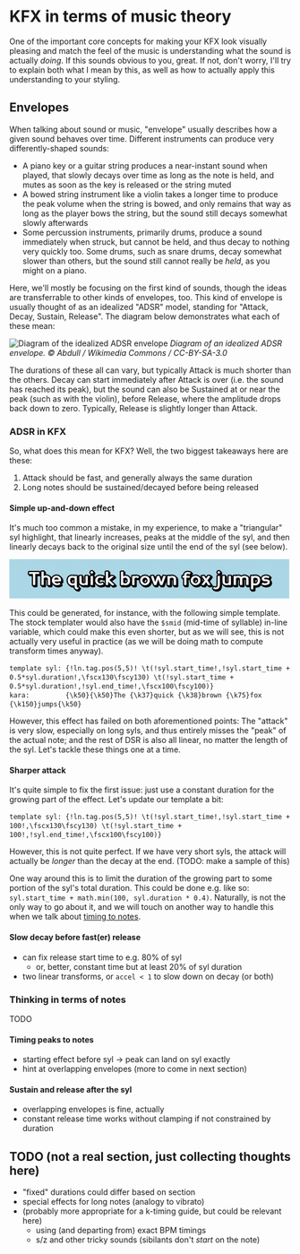 # KFX in terms of music theory

One of the important core concepts for making your KFX look visually pleasing and match the feel of the music is understanding what the sound is actually _doing_. If this sounds obvious to you, great. If not, don't worry, I'll try to explain both what I mean by this, as well as how to actually apply this understanding to your styling.

## Envelopes

When talking about sound or music, "envelope" usually describes how a given sound behaves over time. Different instruments can produce very differently-shaped sounds:

- A piano key or a guitar string produces a near-instant sound when played, that slowly decays over time as long as the note is held, and mutes as soon as the key is released or the string muted
- A bowed string instrument like a violin takes a longer time to produce the peak volume when the string is bowed, and only remains that way as long as the player bows the string, but the sound still decays somewhat slowly afterwards
- Some percussion instruments, primarily drums, produce a sound immediately when struck, but cannot be held, and thus decay to nothing very quickly too. Some drums, such as snare drums, decay somewhat slower than others, but the sound still cannot really be _held_, as you might on a piano.
<!-- TODO: add more examples here? -->

Here, we'll mostly be focusing on the first kind of sounds, though the ideas are transferrable to other kinds of envelopes, too. This kind of envelope is usually thought of as an idealized "ADSR" model, standing for "Attack, Decay, Sustain, Release". The diagram below demonstrates what each of these mean:

![Diagram of the idealized ADSR envelope](https://upload.wikimedia.org/wikipedia/commons/thumb/e/ea/ADSR_parameter.svg/800px-ADSR_parameter.svg.png)
*Diagram of an idealized ADSR envelope. © Abdull / Wikimedia Commons / CC-BY-SA-3.0*

The durations of these all can vary, but typically Attack is much shorter than the others. Decay can start immediately after Attack is over (i.e. the sound has reached its peak), but the sound can also be Sustained at or near the peak (such as with the violin), before Release, where the amplitude drops back down to zero. Typically, Release is slightly longer than Attack.

### ADSR in KFX

So, what does this mean for KFX? Well, the two biggest takeaways here are these:

1. Attack should be fast, and generally always the same duration
2. Long notes should be sustained/decayed before being released

#### Simple up-and-down effect

It's much too common a mistake, in my experience, to make a "triangular" syl highlight, that linearly increases, peaks at the middle of the syl, and then linearly decays back to the original size until the end of the syl (see below).

![Demonstration of a triangular syl highlight](triangle-effect.gif)

This could be generated, for instance, with the following simple template. The stock templater would also have the `$smid` (mid-time of syllable) in-line variable, which could make this even shorter, but as we will see, this is not actually very useful in practice (as we will be doing math to compute transform times anyway).

```
template syl: {!ln.tag.pos(5,5)! \t(!syl.start_time!,!syl.start_time + 0.5*syl.duration!,\fscx130\fscy130) \t(!syl.start_time + 0.5*syl.duration!,!syl.end_time!,\fscx100\fscy100)}
kara:         {\k50}{\k50}The {\k37}quick {\k38}brown {\k75}fox {\k150}jumps{\k50}
```

However, this effect has failed on both aforementioned points: The "attack" is very slow, especially on long syls, and thus entirely misses the "peak" of the actual note; and the rest of DSR is also all linear, no matter the length of the syl. Let's tackle these things one at a time.

#### Sharper attack

It's quite simple to fix the first issue: just use a constant duration for the growing part of the effect. Let's update our template a bit:

```
template syl: {!ln.tag.pos(5,5)! \t(!syl.start_time!,!syl.start_time + 100!,\fscx130\fscy130) \t(!syl.start_time + 100!,!syl.end_time!,\fscx100\fscy100)}
```

However, this is not quite perfect. If we have very short syls, the attack will actually be _longer_ than the decay at the end. (TODO: make a sample of this)

One way around this is to limit the duration of the growing part to some portion of the syl's total duration. This could be done e.g. like so: `syl.start_time + math.min(100, syl.duration * 0.4)`. Naturally, is not the only way to go about it, and we will touch on another way to handle this when we talk about [timing to notes](#timing-peaks-to-notes).

#### Slow decay before fast(er) release

- can fix release start time to e.g. 80% of syl
  - or, better, constant time but at least 20% of syl duration
- two linear transforms, or `accel < 1` to slow down on decay (or both)

### Thinking in terms of notes

TODO

#### Timing peaks to notes

- starting effect before syl -> peak can land on syl exactly
- hint at overlapping envelopes (more to come in next section)

#### Sustain and release after the syl

- overlapping envelopes is fine, actually
- constant release time works without clamping if not constrained by duration

## TODO (not a real section, just collecting thoughts here)

- "fixed" durations could differ based on section
- special effects for long notes (analogy to vibrato)
- (probably more appropriate for a k-timing guide, but could be relevant here)
  - using (and departing from) exact BPM timings
  - s/z and other tricky sounds (sibilants don't _start_ on the note)
